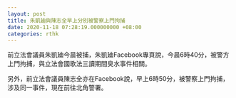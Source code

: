 ```yaml
---
layout: post
title: 朱凱廸與陳志全早上分別被警察上門拘捕
date: 2020-11-18 07:28:19.000000000 +08:00
categories: rthk
---
```


前立法會議員朱凱廸今晨被捕，朱凱廸Facebook專頁說，今晨6時40分，被警方上門拘捕，與立法會國歌法三讀期間臭水事件相關。

另外，前立法會議員陳志全亦在Facebook說，早上6時50分，被警察上門拘捕，涉及同一事件，現在前往北角警署。
